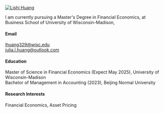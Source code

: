 

[![Lishi Huang](https://img.shields.io/badge/LishiHuang-github-blue?logo=github)](https://github.com/LishiHuang)

I am currently pursuing a Master's Degree in Financial Economics, at Business School of University of Wisconsin-Madison,

#### Email
lhuang329@wisc.edu \
julia.l.huang@outlook.com

#### Education

Master of Science in Financial Economics (Expect May 2025), University of Wisconsin-Madison \
Bachelor of Management in Accounting (2023), Beijing Normal University

#### Research Interests
Financial Economics, Asset Pricing

